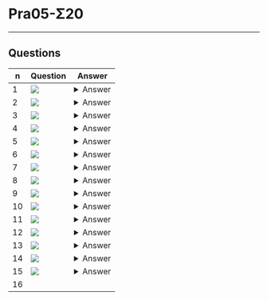 # Pra05-Σ20

---

## Questions
|n|Question|Answer|
|-|--------|------|
|1|<img src="https://i.imgur.com/xgq2Csg.png">|<details><summary>Answer</summary><img src="https://i.imgur.com/T0Y6VGu.png"></details>|
|2|<img src="https://i.imgur.com/U2rwr8m.png">|<details><summary>Answer</summary><img src="https://i.imgur.com/DbeiZgX.png"></details>|
|3|<img src="https://i.imgur.com/Y0iUwwK.png">|<details><summary>Answer</summary><img src="https://i.imgur.com/X30bWCl.png"></details>|
|4|<img src="https://i.imgur.com/wpB1NnL.png">|<details><summary>Answer</summary><img src="https://i.imgur.com/HLYI0DB.png"></details>|
|5|<img src="https://i.imgur.com/cXvCQpV.png">|<details><summary>Answer</summary><img src="https://i.imgur.com/E9SKu4D.png"></details>|
|6|<img src="https://i.imgur.com/GQRiF2f.png">|<details><summary>Answer</summary><img src="https://i.imgur.com/ZAGTaNn.png"></details>|
|7|<img src="https://i.imgur.com/k0kgGzK.png">|<details><summary>Answer</summary><img src="https://i.imgur.com/HJ0amqG.png"></details>|
|8|<img src="https://i.imgur.com/DFSZcqo.png">|<details><summary>Answer</summary><img src="https://i.imgur.com/MjUj5JZ.png"></details>|
|9|<img src="https://i.imgur.com/qlJhqEF.png">|<details><summary>Answer</summary><img src="https://i.imgur.com/mIMT9SK.png"></details>|
|10|<img src="https://i.imgur.com/N9Tc0a4.png">|<details><summary>Answer</summary><img src="https://i.imgur.com/sumJGTf.png"></details>|
|11|<img src="https://i.imgur.com/py5jFnP.png">|<details><summary>Answer</summary><img src="https://i.imgur.com/jutXPsQ.png"></details>|
|12|<img src="https://i.imgur.com/cxN0Dz7.png">|<details><summary>Answer</summary><img src="https://i.imgur.com/f80cLbV.png"></details>|
|13|<img src="https://i.imgur.com/8muTXm5.png">|<details><summary>Answer</summary><img src="https://i.imgur.com/e7Wqfm5.png"></details>|
|14|<img src="https://i.imgur.com/SH5dOd8.png">|<details><summary>Answer</summary><img src="https://i.imgur.com/vv3rGIy.png"></details>|
|15|<img src="https://i.imgur.com/qT0tQ8h.png">|<details><summary>Answer</summary><img src="https://i.imgur.com/Y3WaEde.png"></details>|
|16|
